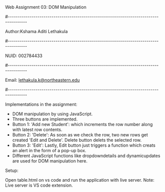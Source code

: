 Web Assignment 03: DOM Manipulation

#---------------------------------------------------------------------------------------

Author:Kshama Aditi Lethakula

#---------------------------------------------------------------------------------------

NUID: 002784433

#---------------------------------------------------------------------------------------

Email: lethakula.k@northeastern.edu

#---------------------------------------------------------------------------------------

Implementations in the assignment:

- DOM manipulation by using JavaScript.
- Three buttons are implemented.
- Button 1: 'Add new Student': which increments the row number along with latest row contents.
- Button 2: 'Delete': As soon as we check the row, two new rows get created 'Edit and Delete'. Delete button delets the selected row.
- Button 3: 'Edit': Lastly, Edit button just triggers a function which creats an alert in the form of a pop-up box.
- Different JavaScript functions like dropdowndetails and dynamicupdates are used for DOM manipulation here.

Setup:

Open table.html on vs code and run the application with live server.
Note: Live server is VS code extension.
